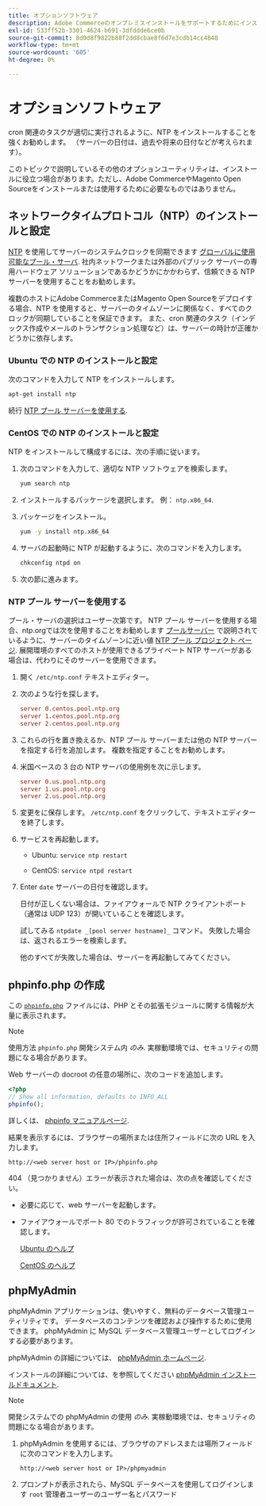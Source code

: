 ```yaml
---
title: オプションソフトウェア
description: Adobe Commerceのオンプレミスインストールをサポートするためにインストールできるオプションソフトウェアの詳細について説明します。
exl-id: 533ff52b-3301-4624-b691-3dfddde6ce0b
source-git-commit: 8d0d8f9822b88f2dd8cbae8f6d7e3cdb14cc4848
workflow-type: tm+mt
source-wordcount: '605'
ht-degree: 0%

---
```


# オプションソフトウェア

cron 関連のタスクが適切に実行されるように、NTP をインストールすることを強くお勧めします。 （サーバーの日付は、過去や将来の日付などが考えられます）。

このトピックで説明しているその他のオプションユーティリティは、インストールに役立つ場合があります。ただし、Adobe CommerceやMagento Open Sourceをインストールまたは使用するために必要なものではありません。

## ネットワークタイムプロトコル（NTP）のインストールと設定

[NTP](https://www.ntp.org/) を使用してサーバーのシステムクロックを同期できます [グローバルに使用可能なプール・サーバ](https://www.ntppool.org/en/). 社内ネットワークまたは外部のパブリック サーバーの専用ハードウェア ソリューションであるかどうかにかかわらず、信頼できる NTP サーバーを使用することをお勧めします。

複数のホストにAdobe CommerceまたはMagento Open Sourceをデプロイする場合、NTP を使用すると、サーバーのタイムゾーンに関係なく、すべてのクロックが同期していることを保証できます。 また、cron 関連のタスク（インデックス作成やメールのトランザクション処理など）は、サーバーの時計が正確かどうかに依存します。

### Ubuntu での NTP のインストールと設定

次のコマンドを入力して NTP をインストールします。

```bash
apt-get install ntp
```

続行 [NTP プール サーバーを使用する](#use-ntp-pool-servers).

### CentOS での NTP のインストールと設定

NTP をインストールして構成するには、次の手順に従います。

1. 次のコマンドを入力して、適切な NTP ソフトウェアを検索します。

   ```bash
   yum search ntp
   ```

1. インストールするパッケージを選択します。 例： `ntp.x86_64`.

1. パッケージをインストール。

   ```bash
   yum -y install ntp.x86_64
   ```

1. サーバの起動時に NTP が起動するように、次のコマンドを入力します。

   ```bash
   chkconfig ntpd on
   ```

1. 次の節に進みます。

### NTP プール サーバーを使用する

プール・サーバの選択はユーザー次第です。 NTP プール サーバーを使用する場合、ntp.orgでは次を使用することをお勧めします [プールサーバー](https://www.ntppool.org/en/) で説明されているように、サーバーのタイムゾーンに近い値 [NTP プール プロジェクト ページ](https://www.ntppool.org/en/use.html). 展開環境のすべてのホストが使用できるプライベート NTP サーバーがある場合は、代わりにそのサーバーを使用できます。

1. 開く `/etc/ntp.conf` テキストエディター。

1. 次のような行を探します。

   ```conf
   server 0.centos.pool.ntp.org
   server 1.centos.pool.ntp.org
   server 2.centos.pool.ntp.org
   ```

1. これらの行を置き換えるか、NTP プール サーバーまたは他の NTP サーバーを指定する行を追加します。 複数を指定することをお勧めします。

1. 米国ベースの 3 台の NTP サーバの使用例を次に示します。

   ```conf
   server 0.us.pool.ntp.org
   server 1.us.pool.ntp.org
   server 2.us.pool.ntp.org
   ```

1. 変更をに保存します。 `/etc/ntp.conf` をクリックして、テキストエディターを終了します。

1. サービスを再起動します。

   * Ubuntu: `service ntp restart`

   * CentOS: `service ntpd restart`

1. Enter `date` サーバーの日付を確認します。

   日付が正しくない場合は、ファイアウォールで NTP クライアントポート（通常は UDP 123）が開いていることを確認します。

   試してみる `ntpdate _[pool server hostname]_` コマンド。 失敗した場合は、返されるエラーを検索します。

   他のすべてが失敗した場合は、サーバーを再起動してみてください。

## phpinfo.php の作成

この [`phpinfo.php`](https://www.php.net/manual/en/function.phpinfo.php) ファイルには、PHP とその拡張モジュールに関する情報が大量に表示されます。

>[!NOTE]
>
>使用方法 `phpinfo.php` 開発システム内 _のみ_. 実稼動環境では、セキュリティの問題になる場合があります。

Web サーバーの docroot の任意の場所に、次のコードを追加します。

```php
<?php
// Show all information, defaults to INFO_ALL
phpinfo();
```

詳しくは、 [phpinfo マニュアルページ](https://www.php.net/manual/en/function.phpinfo.php).

結果を表示するには、ブラウザーの場所または住所フィールドに次の URL を入力します。

```http
http://<web server host or IP>/phpinfo.php
```

404 （見つかりません）エラーが表示された場合は、次の点を確認してください。

* 必要に応じて、web サーバーを起動します。
* ファイアウォールでポート 80 でのトラフィックが許可されていることを確認します。

  [Ubuntu のヘルプ](https://help.ubuntu.com/community/UFW)

  [CentOS のヘルプ](https://wiki.centos.org/HowTos%282f%29Network%282f%29IPTables.html)

## phpMyAdmin

phpMyAdmin アプリケーションは、使いやすく、無料のデータベース管理ユーティリティです。 データベースのコンテンツを確認および操作するために使用できます。 phpMyAdmin に MySQL データベース管理ユーザーとしてログインする必要があります。

phpMyAdmin の詳細については、 [phpMyAdmin ホームページ](https://www.phpmyadmin.net/).

インストールの詳細については、を参照してください [phpMyAdmin インストールドキュメント](https://docs.phpmyadmin.net/en/latest/setup.html#quick-install).

>[!NOTE]
>
>開発システムでの phpMyAdmin の使用 _のみ_. 実稼動環境では、セキュリティの問題になる場合があります。

1. phpMyAdmin を使用するには、ブラウザのアドレスまたは場所フィールドに次のコマンドを入力します。

   ```http
   http://<web server host or IP>/phpmyadmin
   ```

1. プロンプトが表示されたら、MySQL データベースを使用してログインします `root` 管理者ユーザーのユーザー名とパスワード
